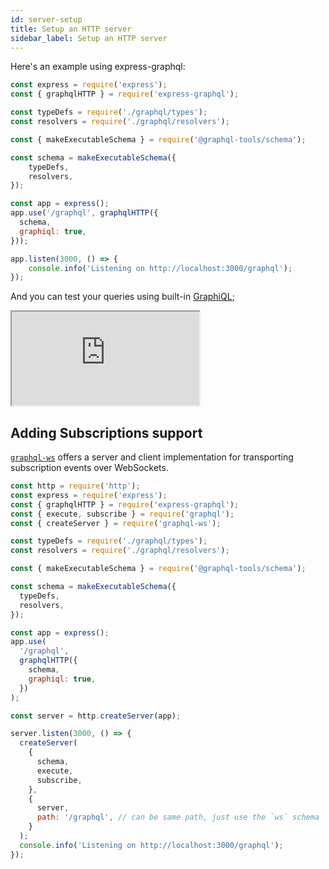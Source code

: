 ```yaml
---
id: server-setup
title: Setup an HTTP server
sidebar_label: Setup an HTTP server
---
```


Here's an example using express-graphql:

```js
const express = require('express');
const { graphqlHTTP } = require('express-graphql');

const typeDefs = require('./graphql/types');
const resolvers = require('./graphql/resolvers');

const { makeExecutableSchema } = require('@graphql-tools/schema');

const schema = makeExecutableSchema({
    typeDefs,
    resolvers,
});

const app = express();
app.use('/graphql', graphqlHTTP({
  schema,
  graphiql: true,
}));

app.listen(3000, () => {
    console.info('Listening on http://localhost:3000/graphql');
});
```

And you can test your queries using built-in [GraphiQL](https://github.com/graphql/graphiql/tree/master/packages/graphiql);

<iframe
  src="https://codesandbox.io/embed/angry-night-e3x06?autoresize=1&fontsize=14&hidenavigation=1&theme=dark"
  style={{width:"100%", height: "500px", "border":0, "borderRadius": "4px", overflow:"hidden"}}
  title="express-graphql-tools-example"
  allow="accelerometer; ambient-light-sensor; camera; encrypted-media; geolocation; gyroscope; hid; microphone; midi; payment; usb; vr"
  sandbox="allow-forms allow-modals allow-popups allow-presentation allow-same-origin allow-scripts"
></iframe>

## Adding Subscriptions support
[`graphql-ws`](https://github.com/enisdenjo/graphql-ws) offers a server and client implementation for transporting subscription events over WebSockets.

```js
const http = require('http');
const express = require('express');
const { graphqlHTTP } = require('express-graphql');
const { execute, subscribe } = require('graphql');
const { createServer } = require('graphql-ws');

const typeDefs = require('./graphql/types');
const resolvers = require('./graphql/resolvers');

const { makeExecutableSchema } = require('@graphql-tools/schema');

const schema = makeExecutableSchema({
  typeDefs,
  resolvers,
});

const app = express();
app.use(
  '/graphql',
  graphqlHTTP({
    schema,
    graphiql: true,
  })
);

const server = http.createServer(app);

server.listen(3000, () => {
  createServer(
    {
      schema,
      execute,
      subscribe,
    },
    {
      server,
      path: '/graphql', // can be same path, just use the `ws` schema
    }
  );
  console.info('Listening on http://localhost:3000/graphql');
});
```
